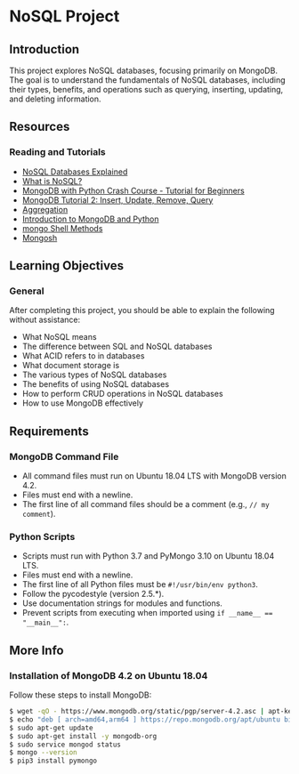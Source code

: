 # NoSQL Project

## Introduction

This project explores NoSQL databases, focusing primarily on MongoDB. The goal is to understand the fundamentals of NoSQL databases, including their types, benefits, and operations such as querying, inserting, updating, and deleting information.

## Resources

### Reading and Tutorials
- [NoSQL Databases Explained](https://riak.com/resources/nosql-databases/)
- [What is NoSQL?](https://www.youtube.com/watch?v=qUV2j3XBRHc)
- [MongoDB with Python Crash Course - Tutorial for Beginners](https://www.youtube.com/watch?v=E-1xI85Zog8)
- [MongoDB Tutorial 2: Insert, Update, Remove, Query](https://www.youtube.com/watch?v=CB9G5Dvv-EE)
- [Aggregation](https://www.mongodb.com/docs/manual/aggregation/)
- [Introduction to MongoDB and Python](https://realpython.com/introduction-to-mongodb-and-python/)
- [mongo Shell Methods](https://www.mongodb.com/docs/manual/reference/method/)
- [Mongosh](https://www.mongodb.com/docs/mongodb-shell/#mongodb-binary-bin.mongosh)

## Learning Objectives

### General
After completing this project, you should be able to explain the following without assistance:
- What NoSQL means
- The difference between SQL and NoSQL databases
- What ACID refers to in databases
- What document storage is
- The various types of NoSQL databases
- The benefits of using NoSQL databases
- How to perform CRUD operations in NoSQL databases
- How to use MongoDB effectively

## Requirements

### MongoDB Command File
- All command files must run on Ubuntu 18.04 LTS with MongoDB version 4.2.
- Files must end with a newline.
- The first line of all command files should be a comment (e.g., `// my comment`).

### Python Scripts
- Scripts must run with Python 3.7 and PyMongo 3.10 on Ubuntu 18.04 LTS.
- Files must end with a newline.
- The first line of all Python files must be `#!/usr/bin/env python3`.
- Follow the pycodestyle (version 2.5.*).
- Use documentation strings for modules and functions.
- Prevent scripts from executing when imported using `if __name__ == "__main__":`.

## More Info

### Installation of MongoDB 4.2 on Ubuntu 18.04
Follow these steps to install MongoDB:

```bash
$ wget -qO - https://www.mongodb.org/static/pgp/server-4.2.asc | apt-key add -
$ echo "deb [ arch=amd64,arm64 ] https://repo.mongodb.org/apt/ubuntu bionic/mongodb-org/4.2 multiverse" > /etc/apt/sources.list.d/mongodb-org-4.2.list
$ sudo apt-get update
$ sudo apt-get install -y mongodb-org
$ sudo service mongod status
$ mongo --version
$ pip3 install pymongo
